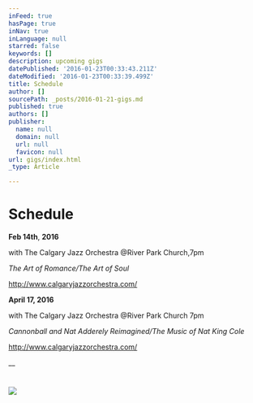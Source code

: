```yaml
---
inFeed: true
hasPage: true
inNav: true
inLanguage: null
starred: false
keywords: []
description: upcoming gigs
datePublished: '2016-01-23T00:33:43.211Z'
dateModified: '2016-01-23T00:33:39.499Z'
title: Schedule
author: []
sourcePath: _posts/2016-01-21-gigs.md
published: true
authors: []
publisher:
  name: null
  domain: null
  url: null
  favicon: null
url: gigs/index.html
_type: Article

---
```

# Schedule

**Feb 14th**, **2016**

with The Calgary Jazz Orchestra @River Park Church,7pm

_The Art of Romance/The Art of Soul_

http://www.calgaryjazzorchestra.com/

**April 17, 2016**

with The Calgary Jazz Orchestra @River Park Church 7pm

_Cannonball and Nat Adderely Reimagined/The Music of Nat King Cole_

http://www.calgaryjazzorchestra.com/

__

# ![](https://the-grid-user-content.s3-us-west-2.amazonaws.com/bd518087-5883-4500-9584-2ef4d66f51a3.jpg)